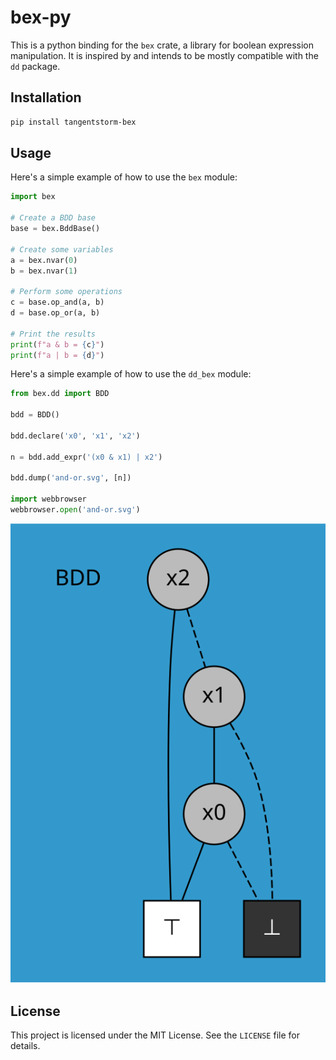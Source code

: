 # bex-py

This is a python binding for the `bex` crate, a library for boolean expression manipulation. It is inspired by and intends to be mostly compatible with the `dd` package.

## Installation

```bash
pip install tangentstorm-bex
```

## Usage

Here's a simple example of how to use the `bex` module:

```python
import bex

# Create a BDD base
base = bex.BddBase()

# Create some variables
a = bex.nvar(0)
b = bex.nvar(1)

# Perform some operations
c = base.op_and(a, b)
d = base.op_or(a, b)

# Print the results
print(f"a & b = {c}")
print(f"a | b = {d}")
```

Here's a simple example of how to use the `dd_bex` module:

```python
from bex.dd import BDD

bdd = BDD()

bdd.declare('x0', 'x1', 'x2')

n = bdd.add_expr('(x0 & x1) | x2')

bdd.dump('and-or.svg', [n])

import webbrowser
webbrowser.open('and-or.svg')
```

![(x0 & x1)|x2](./and-or.svg "and-or.svg")

## License

This project is licensed under the MIT License. See the `LICENSE` file for details.
